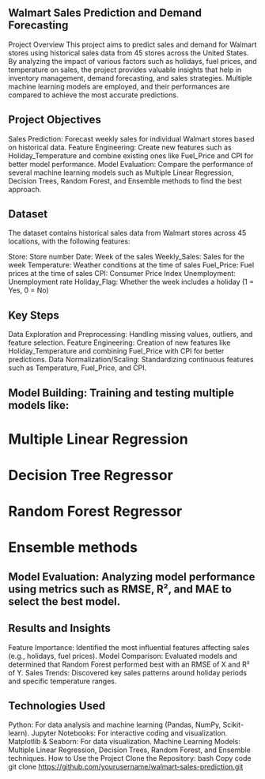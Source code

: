 ## Walmart Sales Prediction and Demand Forecasting
Project Overview
This project aims to predict sales and demand for Walmart stores using historical sales data from 45 stores across the United States. By analyzing the impact of various factors such as holidays, fuel prices, and temperature on sales, the project provides valuable insights that help in inventory management, demand forecasting, and sales strategies. Multiple machine learning models are employed, and their performances are compared to achieve the most accurate predictions.

## Project Objectives
Sales Prediction: Forecast weekly sales for individual Walmart stores based on historical data.
Feature Engineering: Create new features such as Holiday_Temperature and combine existing ones like Fuel_Price and CPI for better model performance.
Model Evaluation: Compare the performance of several machine learning models such as Multiple Linear Regression, Decision Trees, Random Forest, and Ensemble methods to find the best approach.
## Dataset
The dataset contains historical sales data from Walmart stores across 45 locations, with the following features:

Store: Store number
Date: Week of the sales
Weekly_Sales: Sales for the week
Temperature: Weather conditions at the time of sales
Fuel_Price: Fuel prices at the time of sales
CPI: Consumer Price Index
Unemployment: Unemployment rate
Holiday_Flag: Whether the week includes a holiday (1 = Yes, 0 = No)
## Key Steps
Data Exploration and Preprocessing: Handling missing values, outliers, and feature selection.
Feature Engineering: Creation of new features like Holiday_Temperature and combining Fuel_Price with CPI for better predictions.
Data Normalization/Scaling: Standardizing continuous features such as Temperature, Fuel_Price, and CPI.
## Model Building: Training and testing multiple models like:
# Multiple Linear Regression
# Decision Tree Regressor
# Random Forest Regressor
# Ensemble methods
## Model Evaluation: Analyzing model performance using metrics such as RMSE, R², and MAE to select the best model.
## Results and Insights
Feature Importance: Identified the most influential features affecting sales (e.g., holidays, fuel prices).
Model Comparison: Evaluated models and determined that Random Forest performed best with an RMSE of X and R² of Y.
Sales Trends: Discovered key sales patterns around holiday periods and specific temperature ranges.
## Technologies Used
Python: For data analysis and machine learning (Pandas, NumPy, Scikit-learn).
Jupyter Notebooks: For interactive coding and visualization.
Matplotlib & Seaborn: For data visualization.
Machine Learning Models: Multiple Linear Regression, Decision Trees, Random Forest, and Ensemble techniques.
How to Use the Project
Clone the Repository:
bash
Copy code
git clone https://github.com/yourusername/walmart-sales-prediction.git
